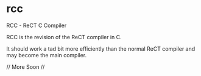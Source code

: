 # rcc
RCC - ReCT C Compiler

RCC is the revision of the ReCT compiler in C.

It should work a tad bit more efficiently than the normal ReCT compiler and may become the main compiler.


// More Soon //
